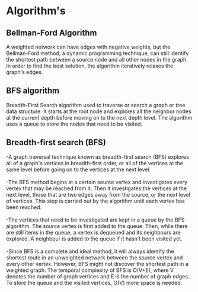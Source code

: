# Algorithm's
## Bellman-Ford Algorithm
A weighted network can have edges with negative weights, but the Bellman-Ford method, a dynamic programming technique, can still identify the shortest path between a source node and all other nodes in the graph. In order to find the best solution, the algorithm iteratively relaxes the graph's edges.
## BFS algorithm
 Breadth-First Search algorithm used to traverse or search a graph or tree data structure. It starts at the root node and explores all the neighbor nodes at the current depth before moving on to the next depth level. The algorithm uses a queue to store the nodes that need to be visited.
## Breadth-first search (BFS)
-A graph traversal technique known as breadth-first search (BFS) explores all of a graph's vertices in breadth-first order, or all of the vertices at the same level before going on to the vertices at the next level.<br>
<br>
-The BFS method begins at a certain source vertex and investigates every vertex that may be reached from it. Then it investigates the vertices at the next level, those that are two edges away from the source, or the next level of vertices. This step is carried out by the algorithm until each vertex has been reached.<br>
<br>
-The vertices that need to be investigated are kept in a queue by the BFS algorithm. The source vertex is first added to the queue. Then, while there are still items in the queue, a vertex is dequeued and its neighbours are explored. A neighbour is added to the queue if it hasn't been visited yet.<br>
<br>
-Since BFS is a complete and ideal method, it will always identify the shortest route in an unweighted network between the source vertex and every other vertex. However, BFS might not discover the shortest path in a weighted graph.
The temporal complexity of BFS is O(V+E), where V denotes the number of graph vertices and E is the number of graph edges. To store the queue and the visited vertices, O(V) more space is needed.<br>
<br>
